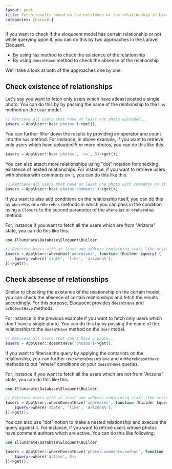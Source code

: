 ```yaml
---
layout: post
title: Fetch results based on the existence of the relationship in Laravel Eloquoent
categories: [Laravel]
---
```


If you want to check if the eloquoent model has certain relationship or not while querying upon it, you can do this by two approaches in the Laravel Eloquent.

* By using `has` method to check the existence of the relationship
* By using `doesntHave` method to check the absense of the relationship

We'll take a look at both of the approaches one by one.

## Check existence of relationships

Let's say you want to fetch only users which have atleast posted a single photo. You can do this by by passing the name of the relationship to the `has` method on the `User` model.

```php
// Retrieve all users that have at least one photo uploaded...
$users = App\User::has('photos')->get();
```

You can further filter down the results by providing an operator and count into the `has` method. For instance, in above example, if you want to retrieve only users which have uploaded 5 or more photos, you can do this like this.

```php
$users = App\User::has('photos', '>=', 5)->get();
```

You can also attach more relationships using "dot" notation for checking existence of nested relationships. For instance, if you want to retrieve users with photos with comments on it, you can do this like this.

```php
// Retrieve all users that have at least one photo with comments on it...
$users = App\User::has('photos.comments')->get();
```

If you want to also add conditions on the relationship itself, you can do this by `whereHas` or `orWhereHas` methods in which you can pass in the condition using a `Closure` to the second parameter of the `whereHas` or `orWhereHas` method.

For, instance if you want to fetch all the users which are from "Arizona" state, you can do this like this.

```php
use Illuminate\Database\Eloquent\Builder;

// Retrieve users with at least one address containing state like arizona%...
$users = App\User::whereHas('addresses', function (Builder $query) {
    $query->where('state', 'like', 'arizona%');
})->get();
```

## Check absense of relationships

Similar to checking the existence of the relationship on the certain model, you can check the absence of certain relationships and fetch the results accordingly. For this purpose, Eloquoent provides `doesntHave` and `orDoesntHave` methods.

For instance in the previous example if you want to fetch only users which don't have a single photo. You can do this by by passing the name of the relationship to the `doesntHave` method on the `User` model.

```php
// Retrieve all users that don't have a photo...
$users = App\User::doesntHave('photos')->get();
```

If you want to filterise the query by applying the contarints on the relationship, you can further use `whereDoesntHave` and `orWhereDoesntHave` methods to put "where" conditions on your `doesntHave` queries. 

For, instance if you want to fetch all the users which are not from "Arizona" state, you can do this like this.

```php
use Illuminate\Database\Eloquent\Builder;

// Retrieve users with at least one address containing state like arizona%...
$users = App\User::whereDoesntHave('addresses', function (Builder $query) {
    $query->where('state', 'like', 'arizona%');
})->get();
```

You can also use "dot" notion to make a nested relationship and execute the query against it. For instance, if you want to retrive users whose photos have comment authors which are active. You can do this like following:

```php
use Illuminate\Database\Eloquent\Builder;

$users = App\User::whereDoesntHave('photos.comments.author', function (Builder $query) {
    $query->where('active', 0);
})->get();
```



